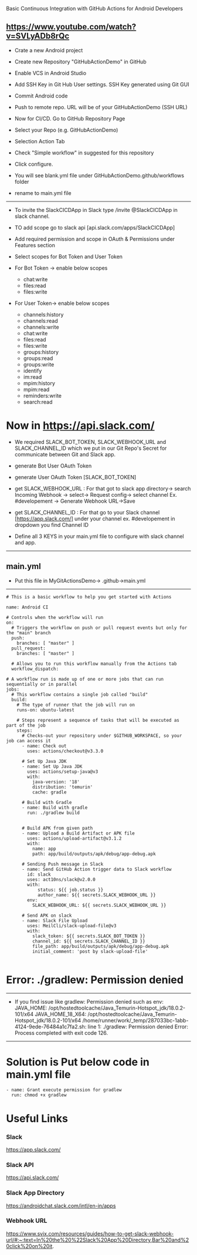Basic Continuous Integration with GitHub Actions for Android Developers

https://www.youtube.com/watch?v=SVLyADb8rQc
----------------------------------------------------

- Crate a new Android project
- Create new Repository "GitHubActionDemo" in GitHub
- Enable VCS in Android Studio
- Add SSH Key in Git Hub User settings. SSH Key generated using Git GUI
- Commit Android code
- Push to remote repo. URL will be of your GitHubActionDemo (SSH URL)

- Now for CI/CD. Go to GitHub Repository Page
- Select your Repo (e.g. GitHubActionDemo)
- Selection Action Tab
- Check "Simple workflow" in suggested for this repository
- Click configure.
- You will see blank.yml file under GitHubActionDemo.github/workflows folder
- rename to main.yml file
--------------------------------------
- To invite the SlackCICDApp in Slack type /invite @SlackCICDApp in slack channel.
- TO add scope go to slack api [api.slack.com/apps/SlackCICDApp]
- Add required permission and scope in OAuth & Permissions under Features section
- Select scopes for Bot Token and User Token

- For Bot Token -> enable below scopes
  - chat:write
  - files:read
  - files:write
  
- For User Token-> enable below scopes
  - channels:history
  - channels:read
  - channels:write
  - chat:write
  - files:read
  - files:write
  - groups:history
  - groups:read
  - groups:write
  - identify
  - im:read
  - mpim:history
  - mpim:read
  - reminders:write
  - search:read
  
# Now in https://api.slack.com/
- We required SLACK_BOT_TOKEN, SLACK_WEBHOOK_URL and SLACK_CHANNEL_ID which we put in our Git Repo's Secret for communicate between Git and Slack app.

- generate Bot User OAuth Token
- generate User OAuth Token [SLACK_BOT_TOKEN]
- get SLACK_WEBHOOK_URL : For that got to slack app directory-> search Incoming Webhook -> select-> Request config-> select channel Ex. #developement -> Generate Webhook URL->Save
- get SLACK_CHANNEL_ID : For that go to your Slack channel [https://app.slack.com/] under your channel ex. #developement in dropdown you find Channel ID
- Define all 3 KEYS in your main.yml file to configure with slack channel and app.
---------------------------------------
main.yml
------------------------------------------
- Put this file in MyGitActionsDemo-> .github->main.yml
------------------------------------------
```
# This is a basic workflow to help you get started with Actions

name: Android CI

# Controls when the workflow will run
on:
  # Triggers the workflow on push or pull request events but only for the "main" branch
  push:
    branches: [ "master" ]
  pull_request:
    branches: [ "master" ]

  # Allows you to run this workflow manually from the Actions tab
  workflow_dispatch:

# A workflow run is made up of one or more jobs that can run sequentially or in parallel
jobs:
  # This workflow contains a single job called "build"
  build:
    # The type of runner that the job will run on
    runs-on: ubuntu-latest

    # Steps represent a sequence of tasks that will be executed as part of the job
    steps:
      # Checks-out your repository under $GITHUB_WORKSPACE, so your job can access it
      - name: Check out
        uses: actions/checkout@v3.3.0

      # Set Up Java JDK
      - name: Set Up Java JDK
        uses: actions/setup-java@v3
        with:
          java-version: '18'
          distribution: 'temurin'
          cache: gradle

      # Build with Gradle
      - name: Build with gradle
        run: ./gradlew build


      # Build APK from given path
      - name: Upload a Build Artifact or APK file
        uses: actions/upload-artifact@v3.1.2
        with:
          name: app
          path: app/build/outputs/apk/debug/app-debug.apk
      
      # Sending Push message in Slack
      - name: Send GitHub Action trigger data to Slack workflow
        id: slack
        uses: act10ns/slack@v2.0.0
        with:
            status: ${{ job.status }}
            author_name: ${{ secrets.SLACK_WEBHOOK_URL }}
        env:
          SLACK_WEBHOOK_URL: ${{ secrets.SLACK_WEBHOOK_URL }}
      
      # Send APK on slack
      - name: Slack File Upload
        uses: MeilCli/slack-upload-file@v3
        with:
          slack_token: ${{ secrets.SLACK_BOT_TOKEN }}
          channel_id: ${{ secrets.SLACK_CHANNEL_ID }}
          file_path: app/build/outputs/apk/debug/app-debug.apk
          initial_comment: 'post by slack-upload-file'
    
```

# Error: ./gradlew: Permission denied
------------------------------------------
- If you find issue like gradlew: Permission denied such as
  env:
  JAVA_HOME: /opt/hostedtoolcache/Java_Temurin-Hotspot_jdk/18.0.2-101/x64
  JAVA_HOME_18_X64: /opt/hostedtoolcache/Java_Temurin-Hotspot_jdk/18.0.2-101/x64
  /home/runner/work/_temp/287033bc-1abb-4124-9ede-76484a1c7fa2.sh: line 1: ./gradlew: Permission denied
  Error: Process completed with exit code 126.
------------------------------------------
# Solution is Put below code in main.yml file

```
- name: Grant execute permission for gradlew
  run: chmod +x gradlew
```

# Useful Links

### Slack
https://app.slack.com/

### Slack API
https://api.slack.com/

### Slack App Directory
https://androidchat.slack.com/intl/en-in/apps

### Webhook URL
https://www.svix.com/resources/guides/how-to-get-slack-webhook-url/#:~:text=In%20the%20%22Slack%20App%20Directory,Bar%20and%20click%20on%20it.
